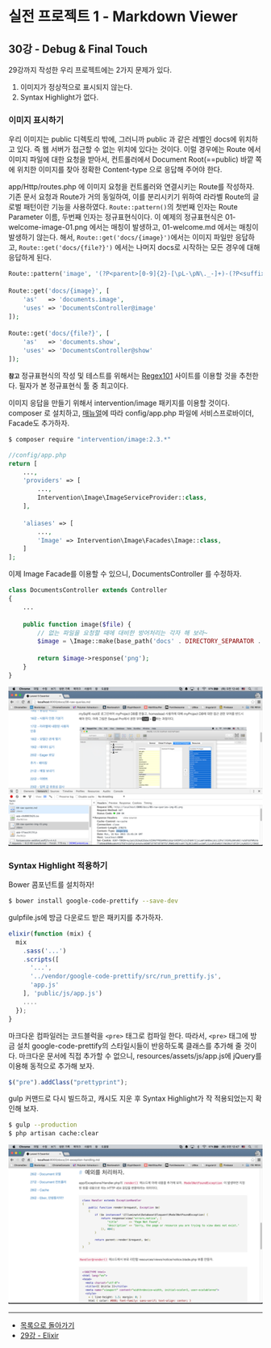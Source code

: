 # 실전 프로젝트 1 - Markdown Viewer 

## 30강 - Debug & Final Touch

29강까지 작성한 우리 프로젝트에는 2가지 문제가 있다.

1.   이미지가 정상적으로 표시되지 않는다.
2.   Syntax Highlight가 없다.

### 이미지 표시하기

우리 이미지는 public 디렉토리 밖에, 그러니까 public 과 같은 레벨인 docs에 위치하고 있다. 즉 웹 서버가 접근할 수 없는 위치에 있다는 것이다. 이럴 경우에는 Route 에서 이미지 파일에 대한 요청을 받아서, 컨트롤러에서 Document Root(==public) 바깥 쪽에 위치한 이미지를 찾아 정확한 Content-type 으로 응답해 주어야 한다.

app/Http/routes.php 에 이미지 요청을 컨트롤러와 연결시키는 Route를 작성하자. 기존 문서 요청과 Route가 거의 동일하여, 이를 분리시키기 위하여 라라벨 Route의 글로벌 패턴이란 기능을 사용하였다. `Route::pattern()`의 첫번째 인자는 Route Parameter 이름, 두번째 인자는 정규표현식이다. 이 예제의 정규표현식은 01-welcome-image-01.png 에서는 매칭이 발생하고, 01-welcome.md 에서는 매칭이 발생하기 않는다. 해서, `Route::get('docs/{image}')`에서는 이미지 파일만 응답하고, `Route::get('docs/{file?}')` 에서는 나머지 docs로 시작하는 모든 경우에 대해 응답하게 된다.

```php
Route::pattern('image', '(?P<parent>[0-9]{2}-[\pL-\pN\._-]+)-(?P<suffix>img-[0-9]{2}.png)');

Route::get('docs/{image}', [
    'as'   => 'documents.image',
    'uses' => 'DocumentsController@image'
]);

Route::get('docs/{file?}', [
    'as'   => 'documents.show',
    'uses' => 'DocumentsController@show'
]);
```

**`참고`** 정규표현식의 작성 및 테스트를 위해서는 [Regex101](https://regex101.com/) 사이트를 이용할 것을 추천한다. 필자가 본 정규표현식 툴 중 최고이다.

이미지 응답을 만들기 위해서 intervention/image 패키지를 이용할 것이다. composer 로 설치하고, [매뉴얼](http://image.intervention.io/getting_started/installation#laravel)에 따라 config/app.php 파일에 서비스프로바이더, Facade도 추가하자.

```bash
$ composer require "intervention/image:2.3.*"
```

```php
//config/app.php
return [
    ...,
    'providers' => [
        ...,
        Intervention\Image\ImageServiceProvider::class,
    ],
    
    'aliases' => [
        ...,
        'Image' => Intervention\Image\Facades\Image::class,
    ]
];
```

이제 Image Facade를 이용할 수 있으니, DocumentsController 를 수정하자.

```php
class DocumentsController extends Controller
{
    ...
    
    public function image($file) {
        // 없는 파일을 요청할 때에 대비한 방어처리는 각자 해 보라~
        $image = \Image::make(base_path('docs' . DIRECTORY_SEPARATOR . $file));

        return $image->response('png');
    }
}
```

![](30-final-touch-img-01.png)

### Syntax Highlight 적용하기

Bower 콤포넌트를 설치하자!

```bash
$ bower install google-code-prettify --save-dev
```

gulpfile.js에 방금 다운로드 받은 패키지를 추가하자.

```javascript
elixir(function (mix) {
  mix
    .sass('...')
    .scripts([
      '...',
      '../vendor/google-code-prettify/src/run_prettify.js',
      'app.js'
    ], 'public/js/app.js')
    ....
  });
}
```

마크다운 컴파일러는 코드블럭을 `<pre>` 태그로 컴파일 한다. 따라서, `<pre>` 태그에 방금 설치 google-code-prettify의 스타일시들이 반응하도록 클래스를 추가해 줄 것이다. 마크다운 문서에 직접 추가할 수 없으니, resources/assets/js/app.js에 jQuery를 이용해 동적으로 추가해 보자.

```javascript
$("pre").addClass("prettyprint");
```

gulp 커맨드로 다시 빌드하고, 캐시도 지운 후 Syntax Highlight가 작 적용되었는지 확인해 보자.

```bash
$ gulp --production
$ php artisan cache:clear
```

![](30-final-touch-img-02.png)

---

- [목록으로 돌아가기](../readme.md)
- [29강 - Elixir](29-elixir.md)
